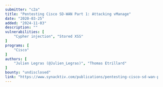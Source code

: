 ```yaml
---
submitter: "c2a"
title: "Pentesting Cisco SD-WAN Part 1: Attacking vManage"
date: "2020-03-25"
added: "2024-11-03"
description: ""
vulnerabilities: [
    "Cypher injection", "Stored XSS"
]
programs: [
    "Cisco"
]
authors: [
    "Julien Legras (@Julien_Legras)", "Thomas Etrillard"
]
bounty: "undisclosed"
link: "https://www.synacktiv.com/publications/pentesting-cisco-sd-wan-part-1-attacking-vmanage.html"
---
```




